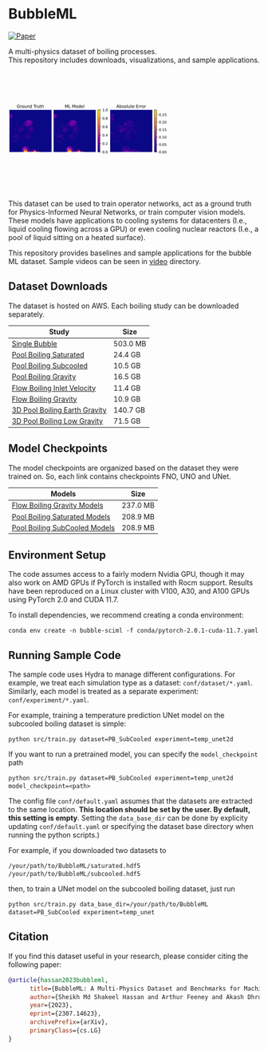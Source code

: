 # BubbleML

[![Paper](https://img.shields.io/badge/arXiv-2209.15616-blue)](https://arxiv.org/abs/2307.14623)

A multi-physics dataset of boiling processes.  
This repository includes downloads, visualizations, and sample applications.

![SubCooled Temperature](video/subcooled.gif)

This dataset can be used to train operator networks, act as a ground truth for Physics-Informed Neural Networks, or train computer vision models.
These models have applications to cooling systems for datacenters (I.e., liquid cooling flowing across a GPU) or even cooling nuclear reactors (I.e., a pool of liquid sitting on a heated surface).

This repository provides baselines and sample applications for the bubble ML dataset. Sample videos can be seen in [video](video/) directory. 

## Dataset Downloads

The dataset is hosted on AWS. Each boiling study can be downloaded separately.

| Study | Size |
|-----------------------|----|
| [Single Bubble](https://bubble-ml-simulations.s3.us-east-2.amazonaws.com/single-bubble.tar.gz)     | 503.0 MB |
| [Pool Boiling Saturated](https://bubble-ml-simulations.s3.us-east-2.amazonaws.com/pool-boiling-saturated-fc72-2d.tar.gz)      | 24.4 GB |
| [Pool Boiling Subcooled](https://bubble-ml-simulations.s3.us-east-2.amazonaws.com/pool-boiling-subcooled-fc72-2d.tar.gz)      | 10.5 GB |
| [Pool Boiling Gravity](https://bubble-ml-simulations.s3.us-east-2.amazonaws.com/pool-boiling-gravity-fc72-2d.tar.gz)        | 16.5 GB |
| [Flow Boiling Inlet Velocity](https://bubble-ml-simulations.s3.us-east-2.amazonaws.com/flow-boiling-velscale-fc72-2d.tar.gz) | 11.4 GB |
| [Flow Boiling Gravity](https://bubble-ml-simulations.s3.us-east-2.amazonaws.com/flow-boiling-gravity-fc72-2d.tar.gz)        | 10.9 GB |
| [3D Pool Boiling Earth Gravity](https://anl.app.box.com/s/wwj2f9b0t2eetjmieoj163axmxctuswd)    | 140.7 GB |
| [3D Pool Boiling Low Gravity](https://anl.app.box.com/s/vnsfq59k9gnkhxyhhrc48sjwj61sjnia/) | 71.5 GB |

## Model Checkpoints

The model checkpoints are organized based on the dataset they were trained on. So,
each link contains checkpoints FNO, UNO and UNet.

| Models | Size |
|----|----|
| [Flow Boiling Gravity Models](https://bubbleml-model-checkpoints.s3.us-east-2.amazonaws.com/fb_gravity.tar.gz) | 237.0 MB |
| [Pool Boiling Saturated Models](https://bubbleml-model-checkpoints.s3.us-east-2.amazonaws.com/pb_saturated.tar.gz) | 208.9 MB |
| [Pool Boiling SubCooled Models](https://bubbleml-model-checkpoints.s3.us-east-2.amazonaws.com/pb_subcooled.tar.gz) | 208.9 MB |

## Environment Setup
The code assumes access to a fairly modern Nvidia GPU, though
it may also work on AMD GPUs if PyTorch is installed with Rocm support.
Results have been reproduced on a Linux cluster with V100, A30, and A100 GPUs using PyTorch 2.0 and CUDA 11.7.

To install dependencies, we recommend creating a conda environment:

```console
conda env create -n bubble-sciml -f conda/pytorch-2.0.1-cuda-11.7.yaml
```

## Running Sample Code

The sample code uses Hydra to manage different configurations.
For example, we treat each simulation type as a dataset: `conf/dataset/*.yaml`.
Similarly, each model is treated as a separate experiment: `conf/experiment/*.yaml`.

For example, training a temperature prediction UNet model on the subcooled boiling dataset is simple:

```console
python src/train.py dataset=PB_SubCooled experiment=temp_unet2d
```

If you want to run a pretrained model, you can specify the `model_checkpoint` path

```console
python src/train.py dataset=PB_SubCooled experiment=temp_unet2d model_checkpoint=<path>
```

The config file `conf/default.yaml` assumes that the datasets are extracted to the same location.
**This location should be set by the user. By default, this setting is empty**.
Setting the `data_base_dir`  can be done by explicity updating `conf/default.yaml` or
specifying the dataset base directory when running the python scripts.) 

For example, if you downloaded two datasets to 

```console
/your/path/to/BubbleML/saturated.hdf5
/your/path/to/BubbleML/subcooled.hdf5
```

then, to train a UNet model on the subcooled boiling dataset, just run

```console
python src/train.py data_base_dir=/your/path/to/BubbleML dataset=PB_SubCooled experiment=temp_unet
```

## Citation

If you find this dataset useful in your research, please consider citing the following paper:

```bibtex
@article{hassan2023bubbleml,
      title={BubbleML: A Multi-Physics Dataset and Benchmarks for Machine Learning}, 
      author={Sheikh Md Shakeel Hassan and Arthur Feeney and Akash Dhruv and Jihoon Kim and Youngjoon Suh and Jaiyoung Ryu and Yoonjin Won and Aparna Chandramowlishwaran},
      year={2023},
      eprint={2307.14623},
      archivePrefix={arXiv},
      primaryClass={cs.LG}
}
```
